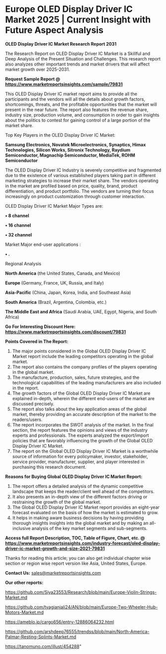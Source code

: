 # Europe OLED Display Driver IC Market 2025 | Current Insight with Future Aspect Analysis

<strong>OLED Display Driver IC Market Research Report 2031</strong>

The Research Report on OLED Display Driver IC Market is a Skillful and Deep Analysis of the Present Situation and Challenges. This research report also analyzes other important trends and market drivers that will affect market growth over 2025-2031.

<strong>Request Sample Report @ <a href=https://www.marketreportsinsights.com/sample/79831>https://www.marketreportsinsights.com/sample/79831</a></strong>

This OLED Display Driver IC market report aims to provide all the participants and the vendors will all the details about growth factors, shortcomings, threats, and the profitable opportunities that the market will present in the near future. The report also features the revenue share, industry size, production volume, and consumption in order to gain insights about the politics to contest for gaining control of a large portion of the market share.

Top Key Players in the OLED Display Driver IC Market:

<strong>Samsung Electronics, Novatek Microelectronics, Synaptics, Himax Technologies, Silicon Works, Sitronix Technology, Raydium Semiconductor, Magnachip Semiconductor, MediaTek, ROHM Semiconductor</strong>

The OLED Display Driver IC Industry is severely competitive and fragmented due to the existence of various established players taking part in different marketing strategies to increase their market share. The vendors operating in the market are profiled based on price, quality, brand, product differentiation, and product portfolio. The vendors are turning their focus increasingly on product customization through customer interaction.

OLED Display Driver IC Market Major Types are:

<strong>• 8 channel

• 16 channel

• 32 channel</strong>

Market Major end-user applications :

<strong>• .</strong>

Regional Analysis

</u><strong><b>North America</b></strong> (the United States, Canada, and Mexico)

<strong><b>Europe </b></strong>(Germany, France, UK, Russia, and Italy)

<strong><b>Asia-Pacific</b></strong> (China, Japan, Korea, India, and Southeast Asia)

<strong><b>South America</b></strong> (Brazil, Argentina, Colombia, etc.)

<strong><b>The Middle East and Africa</b></strong> (Saudi Arabia, UAE, Egypt, Nigeria, and South Africa)

<strong>Go For Interesting Discount Here: <a href=https://www.marketreportsinsights.com/discount/79831>https://www.marketreportsinsights.com/discount/79831</a></strong>

<strong>Points Covered in The Report:</strong>
<ol>
  <li>The major points considered in the Global OLED Display Driver IC Market report include the leading competitors operating in the global market.</li>
  <li>The report also contains the company profiles of the players operating in the global market.</li>
  <li>The manufacture, production, sales, future strategies, and the technological capabilities of the leading manufacturers are also included in the report.</li>
  <li>The growth factors of the Global OLED Display Driver IC Market are explained in-depth, wherein the different end-users of the market are discussed precisely.</li>
  <li>The report also talks about the key application areas of the global market, thereby providing an accurate description of the market to the readers/users.</li>
  <li>The report incorporates the SWOT analysis of the market. In the final section, the report features the opinions and views of the industry experts and professionals. The experts analyzed the export/import policies that are favorably influencing the growth of the Global OLED Display Driver IC Market.</li>
  <li>The report on the Global OLED Display Driver IC Market is a worthwhile source of information for every policymaker, investor, stakeholder, service provider, manufacturer, supplier, and player interested in purchasing this research document.</li>
</ol>
<strong>Reasons for Buying Global OLED Display Driver IC Market Report:</strong>

<ol>
  <li>The report offers a detailed analysis of the dynamic competitive landscape that keeps the reader/client well ahead of the competitors.</li>
  <li>It also presents an in-depth view of the different factors driving or restraining the growth of the global market.</li>
  <li>The Global OLED Display Driver IC Market report provides an eight-year forecast evaluated on the basis of how the market is estimated to grow.</li>
  <li>It helps in making aware business decisions by having providing thorough insights insights into the global market and by making an all-inclusive analysis of the key market segments and sub-segments.</li>
</ol>
<strong>Access full Report Description, TOC, Table of Figure, Chart, etc. @ <a href=https://www.marketreportsinsights.com/industry-forecast/oled-display-driver-ic-market-growth-and-size-2021-79831>https://www.marketreportsinsights.com/industry-forecast/oled-display-driver-ic-market-growth-and-size-2021-79831</a></strong>


Thanks for reading this article; you can also get individual chapter wise section or region wise report version like Asia, United States, Europe.

<strong>Contact Us:</strong>
sales@marketreportsinsights.com

<strong>Our other reports:</strong>

<a href=https://github.com/Siya23553/Research/blob/main/Europe-Violin-Strings-Market.md>https://github.com/Siya23553/Research/blob/main/Europe-Violin-Strings-Market.md</a>

<a href=https://github.com/tyagianjali24/AN/blob/main/Europe-Two-Wheeler-Hub-Motors-Market.md>https://github.com/tyagianjali24/AN/blob/main/Europe-Two-Wheeler-Hub-Motors-Market.md</a>

<a href=https://ameblo.jp/cargo656/entry-12886064232.html>https://ameblo.jp/cargo656/entry-12886064232.html</a>

<a href=https://github.com/arshdeep76555/trendss/blob/main/North-America-Palmar-Resting-Splints-Market.md>https://github.com/arshdeep76555/trendss/blob/main/North-America-Palmar-Resting-Splints-Market.md</a>

<a href=https://tanomuno.com/illust/454288>https://tanomuno.com/illust/454288</a>"
